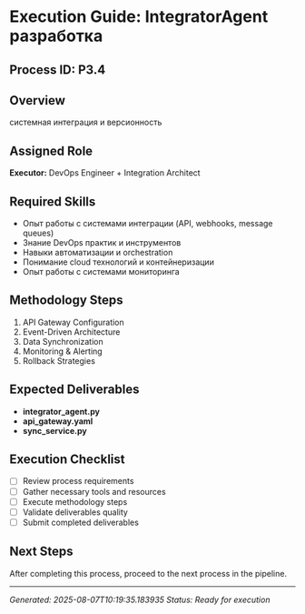 # Execution Guide: IntegratorAgent разработка

## Process ID: P3.4

## Overview
системная интеграция и версионность

## Assigned Role
**Executor:** DevOps Engineer + Integration Architect

## Required Skills
- Опыт работы с системами интеграции (API, webhooks, message queues)
- Знание DevOps практик и инструментов
- Навыки автоматизации и orchestration
- Понимание cloud технологий и контейнеризации
- Опыт работы с системами мониторинга

## Methodology Steps
1. API Gateway Configuration
2. Event-Driven Architecture
3. Data Synchronization
4. Monitoring & Alerting
5. Rollback Strategies

## Expected Deliverables
- **integrator_agent.py**
- **api_gateway.yaml**
- **sync_service.py**

## Execution Checklist
- [ ] Review process requirements
- [ ] Gather necessary tools and resources
- [ ] Execute methodology steps
- [ ] Validate deliverables quality
- [ ] Submit completed deliverables

## Next Steps
After completing this process, proceed to the next process in the pipeline.

---
*Generated: 2025-08-07T10:19:35.183935*
*Status: Ready for execution*
